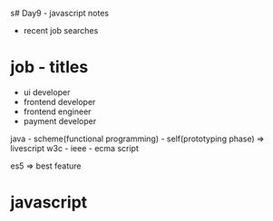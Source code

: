 s# Day9 - javascript notes

- recent job searches

# job - titles

- ui developer
- frontend developer
- frontend  engineer
- payment developer

java - scheme(functional programming) - self(prototyping phase) => livescript
w3c - ieee - ecma script

es5 => best feature

# javascript

<!-- 
internal; - external - inline
<script src="></script>
<button onclick="window.alert("text)> </button>

window = browser
window.alert("bl7) => no customization - built in the browser
document = hey html file => document.getElementById("demo").innerHTML = "hello"

put script in last place => better performance + rendering line by line + seo(any script put it in the last place)

debugging:
console.log("text);

javascript is case-sensitive

adding semi-colon cuz when we minify the project - it makes it un the same line 

Variables:

var userName (declaration)
userName  =  "Nour; (assignment)

(typeOf)
Data types:
1. primitive data types (Main data types)
string - number -  boolean - undefined(declare variable with no value) - null(girls value in military service - men either one of three - so girls is not undefined cuz we know the value - we know the value is null -  seat reserved but not taken - seat is not reserved)

reads null data-type as object

loosely typed - we can re-declare the variable
var userName = "2"
userName = 2;
userName = false;

var result = "2" + 2; => result = 22 type = string
var result = "4" + 4 + 4 + 4

implicitly conversion (* -  /)
var result = 4*"4";

var result = number("abdo);
nan is a special number

var x = number(""); => zero
var x = number(" "); => zero
var x = number(null) => zero
var x = number(undefined) => nan

var x = number(true) => 1
var x = number(false) => 1
var x = number("bl7") => nan
var x = number(bl7) => nan
var x = 4 + undefined => nan
var x = 4 + null =>  


 -->
